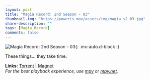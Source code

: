 ```yaml
---
layout: post
title: "Magia Record: 2nd Season - 03"
thumbnail-img: "https://poweris.moe/assets/img/magia_s2_03.jpg"
share-description: ""
tags: [Magia Record]
comments: false
---
```


![Magia Record: 2nd Season - 03](https://poweris.moe/assets/img/magia_s2_03.jpg){: .mx-auto.d-block :}

These things... they take time.
<!-- excerpt-end -->

**Links:** [Torrent](https://nyaa.si/view/1442839) | [Magnet](magnet:?xt=urn:btih:d0e1cecda391ca0638bcbd5e81abaf91db1737be&dn=%5BYameteTomete%5D%20Magia%20Record%202nd%20Season%20-%2003%20%5B87C35329%5D.mkv&tr=http%3A%2F%2Fnyaa.tracker.wf%3A7777%2Fannounce&tr=udp%3A%2F%2Fopen.stealth.si%3A80%2Fannounce&tr=udp%3A%2F%2Ftracker.opentrackr.org%3A1337%2Fannounce&tr=udp%3A%2F%2Ftracker.coppersurfer.tk%3A6969%2Fannounce&tr=udp%3A%2F%2Fexodus.desync.com%3A6969%2Fannounce) <br>
*For the best playback experience, use [mpv](https://mpv.io/) or [mpv.net](https://mpv-net.github.io/mpv.net-web-site/).*
